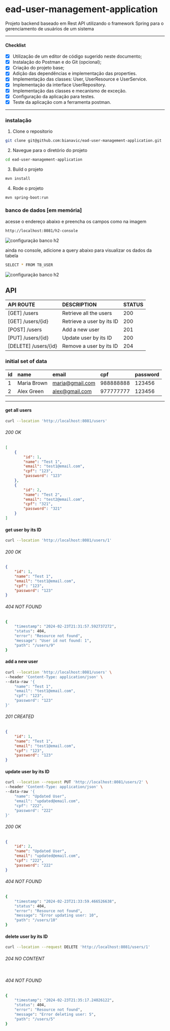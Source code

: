 # ead-user-management-application

Projeto backend baseado em Rest API utilizando o framework Spring para o gerenciamento de usuários de um sistema

--- 
#### Checklist

- [x] Utilização de um editor de código sugerido neste documento;
- [x] Instalação do Postman e do Git (opcional);
- [x] Criação do projeto base;
- [x] Adição das dependências e implementação das properties.
- [x] Implementação das classes: User, UserResource e UserService.
- [x] Implementação da interface UserRepository.
- [x] Implementação das classes e mecanismo de exceção.
- [x] Configuração da aplicação para testes.
- [x] Teste da aplicação com a ferramenta postman.

---

### instalação
1. Clone o repositorio
```bash
git clone git@github.com:bianavic/ead-user-management-application.git
```

2. Navegue para o diretório do projeto
```bash
cd ead-user-management-application
```

3. Build o projeto
```bash
mvn install
```
4. Rode o projeto
```bash
mvn spring-boot:run
```


### banco de dados [em memória]

acesse o endereço abaixo e preencha os campos como na imagem
```bash
http://localhost:8081/h2-console
```

![configuração banco h2](assets/img/h2_console.png)

ainda no console, adicione a query abaixo para visualizar os dados da tabela
```bash
SELECT * FROM TB_USER
```
![configuração banco h2](assets/img/h2_testdb.png)


## API


| API ROUTE		          | DESCRIPTION          | STATUS |
|:---------------------|:--------------------------|:-------|
| [GET] /users	        | Retrieve all the users    | 200    |
| [GET] /users/{id}    | Retrieve a user by its ID | 200    |
| [POST] /users        | Add a new user            | 201    |
| [PUT] /users/{id}    | Update user by its ID     | 200    |
| [DELETE] /users/{id} | Remove a user by its ID   | 204    |

### initial set of data

| id | name        | email           | cpf       | password   |
| :--- |:----------|:----------------|:----------|:-----------|
| 1 | Maria Brown | maria@gmail.com | 988888888 | 123456     |
| 2 | Alex Green  | alex@gmail.com  | 977777777 | 123456     |

---

#### get all users
```bash
curl --location 'http://localhost:8081/users'
```
###### 200 OK
``` json
[
    {
        "id": 1,
        "name": "Test 1",
        "email": "test1@email.com",
        "cpf": "123",
        "password": "123"
    },
    {
        "id": 2,
        "name": "Test 2",
        "email": "test2@email.com",
        "cpf": "321",
        "password": "321"
    }
]
```


#### get user by its ID
```bash
curl --location 'http://localhost:8081/users/1'
```
###### 200 OK
``` json
{
    "id": 1,
    "name": "Test 1",
    "email": "test1@email.com",
    "cpf": "123",
    "password": "123"
}
```

###### 404 NOT FOUND
```bash
{
    "timestamp": "2024-02-23T21:31:57.592737272",
    "status": 404,
    "error": "Resource not found",
    "message": "User id not found: 1",
    "path": "/users/9"
}
```

#### add a new user
```bash
curl --location 'http://localhost:8081/users' \
--header 'Content-Type: application/json' \
--data-raw '{
    "name": "Test 1",
    "email": "test1@email.com",
    "cpf": "123",
    "password": "123"
}'
```
###### 201 CREATED
``` json
{
    "id": 1,
    "name": "Test 1",
    "email": "test1@email.com",
    "cpf": "123",
    "password": "123"
}
```

#### update user by its ID
```bash
curl --location --request PUT 'http://localhost:8081/users/2' \
--header 'Content-Type: application/json' \
--data-raw '{
    "name": "Updated User",
    "email": "updated@email.com",
    "cpf": "222",
    "password": "222"
}'
```
###### 200 OK
``` json
{
    "id": 2,
    "name": "Updated User",
    "email": "updated@email.com",
    "cpf": "222",
    "password": "222"
}
```

###### 404 NOT FOUND
```bash
{
    "timestamp": "2024-02-23T21:33:59.466526638",
    "status": 404,
    "error": "Resource not found",
    "message": "Error updating user: 10",
    "path": "/users/10"
}
```

#### delete user by its ID
```bash
curl --location --request DELETE 'http://localhost:8081/users/1'
```
###### 204 NO CONTENT
``` json

```

###### 404 NOT FOUND
```bash
{
    "timestamp": "2024-02-23T21:35:17.24026122",
    "status": 404,
    "error": "Resource not found",
    "message": "Error deleting user: 5",
    "path": "/users/5"
}
```